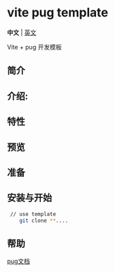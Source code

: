 # vite pug template

**中文** | [英文](./README.EN.md)

Vite + pug 开发模板

## 简介
## 介绍: 

## 特性

## 预览

## 准备

## 安装与开始 
```sh
 // use template
    git clone **....
```
## 帮助
[pug文档](https://www.pugjs.cn/api/getting-started.html)


